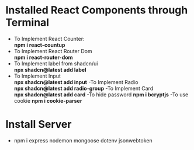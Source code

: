 # Installed React Components through Terminal
- To Implement React Counter:    
**npm i react-countup** 
- To Implement React Router Dom   
**npm i react-router-dom**
- To Implement label from shadcn/ui   
**npx shadcn@latest add label**
- To Implement Input   
**npx shadcn@latest add input**
-To Implement Radio    
**npx shadcn@latest add radio-group**
-To Implement Card   
**npx shadcn@latest add card**
-To hide password
**npm i bcryptjs**
-To use cookie
**npm i cookie-parser**

# Install Server
- npm i express nodemon mongoose dotenv jsonwebtoken

